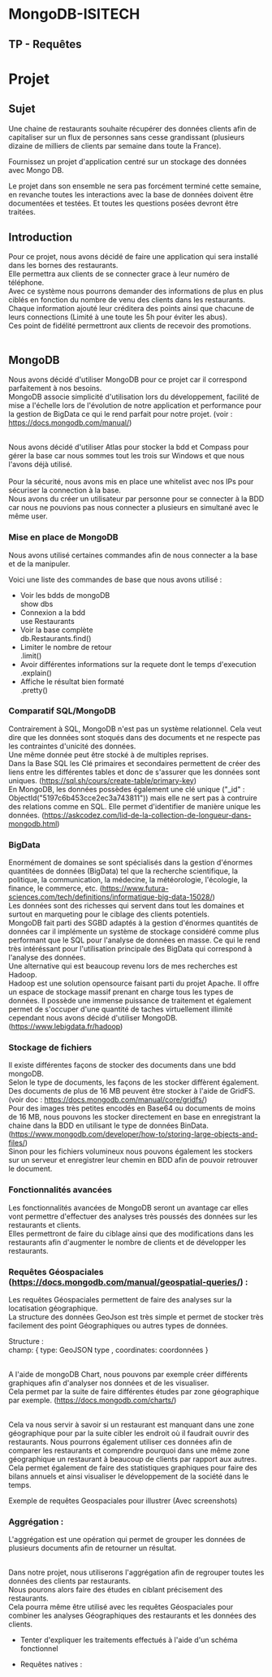 # MongoDB-ISITECH

## TP - Requêtes


# Projet

## Sujet

Une chaine de restaurants souhaite récupérer des données clients afin de capitaliser
sur un flux de personnes sans cesse grandissant 
(plusieurs dizaine de milliers de clients par semaine dans toute la France).<br/>

Fournissez un projet d'application centré sur un stockage des données avec Mongo DB. <br/>

Le projet dans son ensemble ne sera pas forcément terminé cette semaine,
en revanche toutes les interactions avec la base de données doivent être documentées et 
testées. Et toutes les questions posées devront être traitées.<br/>

## Introduction

Pour ce projet, nous avons décidé de faire une application qui sera installé dans les bornes des restaurants.<br/>
Elle permettra aux clients de se connecter grace à leur numéro de téléphone.<br/>
Avec ce système nous pourrons demander des informations de plus en plus ciblés en fonction du nombre de venu des clients dans les restaurants.<br/>
Chaque information ajouté leur créditera des points ainsi que chacune de leurs connections (Limité à une toute les 5h pour éviter les abus).<br/>
Ces point de fidélité permettront aux clients de recevoir des promotions. <br/><br/>

## MongoDB

Nous avons décidé d'utiliser MongoDB pour ce projet car il correspond parfaitement à nos besoins.<br/>
MongoDB associe simplicité d'utilisation lors du développement, facilité de mise a l'échelle lors de l'évolution de notre application et performance pour la gestion de BigData ce qui le rend parfait pour notre projet. (voir : https://docs.mongodb.com/manual/)<br/><br/>

Nous avons décidé d'utiliser Atlas pour stocker la bdd et Compass pour gérer la base car nous sommes tout les trois sur Windows et que nous l'avons déjà utilisé.<br/>
<br/>
Pour la sécurité, nous avons mis en place une whitelist avec nos IPs pour sécuriser la connection à la base.<br/>
Nous avons du créer un utilisateur par personne pour se connecter à la BDD car nous ne pouvions pas nous connecter a plusieurs en simultané avec le même user.<br/>

### Mise en place de MongoDB

Nous avons utilisé certaines commandes afin de nous connecter a la base et de la manipuler.<br/>

Voici une liste des commandes de base que nous avons utilisé :<br/>

 - Voir les bdds de mongoDB<br/>
show dbs
 - Connexion a la bdd<br/>
use Restaurants
 - Voir la base complète<br/>
db.Restaurants.find()
 - Limiter le nombre de retour<br/>
.limit()
 - Avoir différentes informations sur la requete dont le temps d'execution<br/>
.explain()
 - Affiche le résultat bien formaté <br/>
.pretty()

### Comparatif SQL/MongoDB

Contrairement à SQL, MongoDB n'est pas un système relationnel. Cela veut dire que les données sont stoqués dans des documents et ne respecte pas les contraintes d'unicité des données.<br/>
Une même donnée peut être stocké à de multiples reprises.<br/>
Dans la Base SQL les Clé primaires et secondaires permettent de créer des liens entre les différentes tables et donc de s'assurer que les données sont uniques. (https://sql.sh/cours/create-table/primary-key)<br/>
En MongoDB, les données possèdes également une clé unique ("_id" : ObjectId("5197c6b453cce2ec3a743811")) mais elle ne sert pas à contruire des relations comme en SQL. Elle permet d'identifier de manière unique les données. (https://askcodez.com/lid-de-la-collection-de-longueur-dans-mongodb.html)<br/>

### BigData

Enormément de domaines se sont spécialisés dans la gestion d'énormes quantitées de données (BigData) tel que la recherche scientifique, la politique, la communication, la médecine, la météorologie, l'écologie, la finance, le commerce, etc. (https://www.futura-sciences.com/tech/definitions/informatique-big-data-15028/)<br/>
Les données sont des richesses qui servent dans tout les domaines et surtout en marqueting pour le ciblage des clients potentiels. <br/>
MongoDB fait parti des SGBD adaptés à la gestion d'énormes quantités de données car il implémente un système de stockage considéré comme plus performant que le SQL pour l'analyse de données en masse. Ce qui le rend très intéréssant pour l'utilisation principale des BigData qui correspond à l'analyse des données.<br/>
Une alternative qui est beaucoup revenu lors de mes recherches est Hadoop. <br/>
Hadoop est une solution opensource faisant parti du projet Apache. Il offre un espace de stockage massif prenant en charge tous les types de données. Il possède une immense puissance de traitement et également permet de s'occuper d'une quantité de taches virtuellement illimité cependant nous avons décidé d'utiliser MongoDB. (https://www.lebigdata.fr/hadoop)

### Stockage de fichiers

Il existe différentes façons de stocker des documents dans une bdd mongoDB.<br/>
Selon le type de documents, les façons de les stocker diffèrent également.<br/>
Des documents de plus de 16 MB peuvent être stocker à l'aide de GridFS. (voir doc : https://docs.mongodb.com/manual/core/gridfs/)<br/>
Pour des images très petites encodés en Base64 ou documents de moins de 16 MB, nous pouvons les stocker directement en base en enregistrant la chaine dans la BDD en utilisant le type de données BinData. (https://www.mongodb.com/developer/how-to/storing-large-objects-and-files/)<br/>
Sinon pour les fichiers volumineux nous pouvons également les stockers sur un serveur et enregistrer leur chemin en BDD afin de pouvoir retrouver le document.<br/>

### Fonctionnalités avancées

Les fonctionnalités avancées de MongoDB seront un avantage car elles vont permettre d'effectuer des analyses très poussés des données sur les restaurants et clients.<br/>
Elles permettront de faire du ciblage ainsi que des modifications dans les restaurants afin d'augmenter le nombre de clients et de développer les restaurants.<br/>

### Requêtes Géospaciales (https://docs.mongodb.com/manual/geospatial-queries/) :

Les requêtes Géospaciales permettent de faire des analyses sur la locatisation géographique.<br/>
La structure des données GeoJson est très simple et permet de stocker très facilement des point Géographiques ou autres types de données.<br/>

Structure :<br/>
champ: { type: GeoJSON type , coordinates: coordonnées }<br/><br/>

A l'aide de mongoDB Chart, nous pouvons par exemple créer différents graphiques afin d'analyser nos données et de les visualiser.<br/>
Cela permet par la suite de faire différentes études par zone géographique par exemple. (https://docs.mongodb.com/charts/)<br/><br/>

Cela va nous servir à savoir si un restaurant est manquant dans une zone géographique pour par la suite cibler les endroit où il faudrait ouvrir des restaurants.
Nous pourrons également utiliser ces données afin de comparer les restaurants et comprendre pourquoi dans une même zone géographique un restaurant à beaucoup de clients par rapport aux autres.
Cela permet également de faire des statistiques graphiques pour faire des bilans annuels et ainsi visualiser le développement de la société dans le temps.

Exemple de requêtes Geospaciales pour illustrer (Avec screenshots)

### Aggrégation :

L'aggrégation est une opération qui permet de grouper les données de plusieurs documents afin de retourner un résultat.<br/><br/>

Dans notre projet, nous utiliserons l'aggrégation afin de regrouper toutes les données des clients par restaurants.<br/>
Nous pourons alors faire des études en ciblant précisement des restaurants.<br/>
Cela pourra même être utilisé avec les requêtes Géospaciales pour combiner les analyses Géographiques des restaurants et les données des clients.

- Tenter d'expliquer les traitements effectués à l'aide d'un schéma fonctionnel



- Requêtes natives :